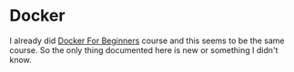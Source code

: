 # Docker <!-- omit in toc -->

I already did [Docker For Beginners](https://github.com/dallas-hall/learning-containers-and-orchestration/tree/main/docker/for-beginners) course and this seems to be the same course. So the only thing documented here is new or something I didn't know.

